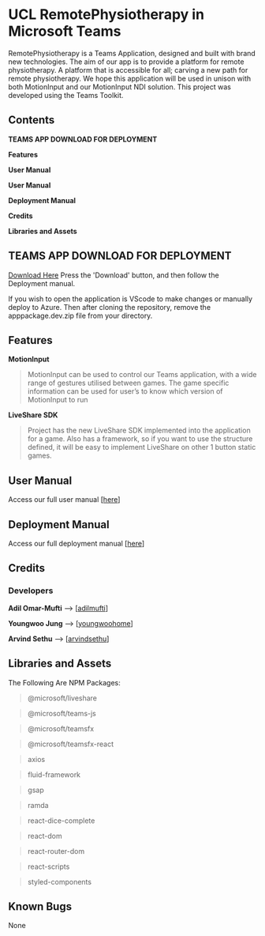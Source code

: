 # UCL RemotePhysiotherapy in Microsoft Teams
RemotePhysiotherapy is a Teams Application, designed and built with brand new technologies. 
The aim of our app is to provide a platform for remote physiotherapy. 
A platform that is accessible for all; carving a new path for remote physiotherapy. 
We hope this application will be used in unison with both MotionInput and our MotionInput NDI solution. 
This project was developed using the Teams Toolkit.

## Contents
**TEAMS APP DOWNLOAD FOR DEPLOYMENT**

**Features**

**User Manual**

**User Manual**

**Deployment Manual**

**Credits** 

**Libraries and Assets**


## TEAMS APP DOWNLOAD FOR DEPLOYMENT
[Download Here](appPackage.dev.zip)
Press the 'Download' button, and then follow the Deployment manual.

If you wish to open the application is VScode to make changes or manually deploy to Azure. Then after cloning the repository, remove the apppackage.dev.zip file from your directory.




## Features
**MotionInput**
>MotionInput can be used to control our Teams application, with a wide range of gestures utilised between games. 
The game specific information can be used for user’s to know which version of MotionInput to run

**LiveShare SDK**
>Project has the new LiveShare SDK implemented into the application for a game. 
Also has a framework, so if you want to use the structure defined, it will be easy to implement LiveShare on other 1 button static games.


## User Manual
Access our full user manual [[here](https://students.cs.ucl.ac.uk/2022/group31/appendix.html#user-manual)]

## Deployment Manual
Access our full deployment manual [[here](https://students.cs.ucl.ac.uk/2022/group31/appendix.html#deployment)]


## Credits
### Developers
**Adil Omar-Mufti** --> [[adilmufti](https://github.com/adilmufti)]

**Youngwoo Jung** --> [[youngwoohome](https://github.com/youngwoohome)]

**Arvind Sethu** --> [[arvindsethu](https://github.com/arvindsethu)]

## Libraries and Assets
The Following Are NPM Packages:
>@microsoft/liveshare

>@microsoft/teams-js

>@microsoft/teamsfx

>@microsoft/teamsfx-react

>axios

>fluid-framework

>gsap

>ramda

>react-dice-complete

>react-dom

>react-router-dom

>react-scripts

>styled-components

## Known Bugs
None






